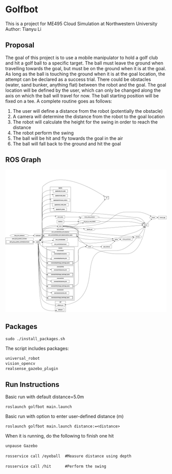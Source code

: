 # Golfbot
This is a project for ME495 Cloud Simulation at Northwestern University
Author: Tianyu Li


## Proposal

The goal of this project is to use a mobile manipulator to hold a golf club and hit a golf ball to a specific target. The ball must leave the ground when travelling towards the goal, but must be on the ground when it is at the goal. As long as the ball is touching the ground when it is at the goal location, the attempt can be declared as a success trial. There could be obstacles (water, sand bunker, anything flat) between the robot and the goal. The goal location will be defined by the user, which can only be changed along the axis on which the ball will travel for now. The ball starting position will be fixed on a tee. A complete routine goes as follows:
1. The user will define a distance from the robot (potentially the obstacle)
2. A camera will determine the distance from the robot to the goal location
3. The robot will calculate the height for the swing in order to reach the distance
4. The robot perform the swing
5. The ball will be hit and fly towards the goal in the air
6. The ball will fall back to the ground and hit the goal



## ROS Graph
![ros_graph](rosgraph_complete.png)


## Packages
```
sudo ./install_packages.sh
```

The script includes packages:
```
universal_robot
vision_opencv
realsense_gazebo_plugin
```

## Run Instructions


Basic run with default distance=5.0m
```
roslaunch golfbot main.launch
```

Basic run with option to enter user-defined distance (m)
```
roslaunch golfbot main.launch distance:=<distance>
```

When it is running, do the following to finish one hit
```
unpause Gazebo

rosservice call /eyeball  #Measure distance using depth

rosservice call /hit      #Perform the swing
```
